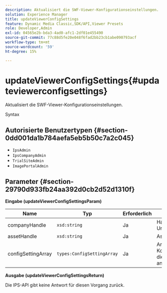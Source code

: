 ```yaml
---
description: Aktualisiert die SWF-Viewer-Konfigurationseinstellungen.
solution: Experience Manager
title: updateViewerConfigSettings
feature: Dynamic Media Classic,SDK/API,Viewer Presets
role: Developer,Admin
exl-id: 04565e2b-bda3-4ad0-afc1-2df01e455490
source-git-commit: 77c88d5fe20e048f6fad2bb23cb1abe090793acf
workflow-type: tm+mt
source-wordcount: '59'
ht-degree: 15%

---
```


# updateViewerConfigSettings{#updateviewerconfigsettings}

Aktualisiert die SWF-Viewer-Konfigurationseinstellungen.

Syntax

## Autorisierte Benutzertypen {#section-0dd001da1b784aefa5eb5b50c7a2c045}

* `IpsAdmin`
* `IpsCompanyAdmin`
* `TrialSiteAdmin`
* `ImagePortalAdmin`

## Parameter {#section-29790d933fb24aa392d0cb2d52d1310f}

**Eingabe (updateViewerConfigSettingsParam)**

| Name | Typ | Erforderlich | Beschreibung |
|---|---|---|---|
| companyHandle | `xsd:string` | Ja | Handle mit dem Unternehmen. |
| assetHandle | `xsd:string` | Ja | Asset-Handle. |
| configSettingArray | `types:ConfigSettingArray` | Ja | Array von Konfigurationseinstellungen, die Sie auf den Viewer anwenden möchten. |

**Ausgabe (updateViewerConfigSettingsReturn)**

Die IPS-API gibt keine Antwort für diesen Vorgang zurück.
